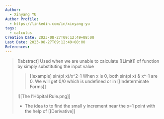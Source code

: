 ```yaml
---
Author:
  - Xinyang YU
Author Profile:
  - https://linkedin.com/in/xinyang-yu
tags:
  - calculus
Creation Date: 2023-08-27T09:12:49+08:00
Last Date: 2023-08-27T09:12:49+08:00
References:
---
```

>[!abstract] Used when we are unable to calculate [[Limit]] of function by simply substituting the input value
>>[!example] sin(pi x)/x^2-1
>>When x is 0, both sin(pi x) & x^-1 are 0. We will get 0/0 which is undefined or in [[Indeterminate Forms]]
>
>![[The l’Hôpital Rule.png]]
>- The idea to to find the small y increment near the x=1 point with the help of [[Derivative]]